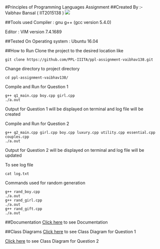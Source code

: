 #Principles of Programming Languages Assignment
##Created By :- Vaibhav Bansal ( IIT2015138 )
<img src="https://img.shields.io/badge/language-C++-lightblue.svg"/>

##Tools used
Compiler : gnu g++ (gcc version 5.4.0)

Editor : VIM version 7.4.1689

##Tested On 
Operating system : Ubuntu 16.04

##How to Run
Clone the project to the desired location like 
```
git clone https://github.com/PPL-IIITA/ppl-assignment-vaibhav138.git
```
Change directory to project directory
```
cd ppl-assignment-vaibhav138/
```
Compile and Run for Question 1
```
g++ q1_main.cpp boy.cpp girl.cpp
./a.out
```
Output for Question 1 will be displayed on terminal and log file will be created

Compile and Run for Question 2
```
g++ q2_main.cpp girl.cpp boy.cpp luxury.cpp utility.cpp essential.cpp couples.cpp
./a.out
```
Output for Question 2 will be displayed on terminal and log file will be updated

To see log file
```
cat log.txt
```

Commands used for random generation
```
g++ rand_boy.cpp
./a.out
g++ rand_girl.cpp
./a.out
g++ rand_gift.cpp
./a.out
```
##Documentation
[Click here](https://ppl-iiita.github.io/ppl-assignment-vaibhav138/documentation/html/index.html) to see Documentation

##Class Diagrams
[Click here](https://github.com/PPL-IIITA/ppl-assignment-vaibhav138/blob/master/q1_class_diagram.pdf) to see Class Diagram for Question 1

[Click here](https://github.com/PPL-IIITA/ppl-assignment-vaibhav138/blob/master/q2_class_diagram.pdf) to see Class Diagram for Question 2
